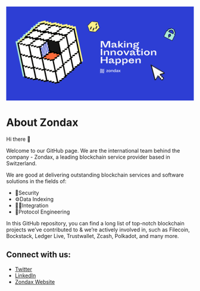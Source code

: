 
![zondax](assets/zondax_new.png)

# About Zondax

Hi there 👋

Welcome to our GitHub page. We are the international team behind the company - Zondax, a leading blockchain service provider based in Switzerland. 

We are good at delivering outstanding blockchain services and software solutions in the fields of:

- 🔐Security
- ⚙️Data Indexing
- 👩‍💻Integration
- 🚀Protocol Engineering

In this GitHub repository, you can find a long list of top-notch blockchain projects we’ve contributed to & we’re actively involved in, such as Filecoin, Bockstack, Ledger Live, Trustwallet, Zcash, Polkadot, and many more. 


## Connect with us: 
- [Twitter](https://twitter.com/_zondax_)
- [LinkedIn](https://www.linkedin.com/company/zondax/)
- [Zondax Website](zondax.ch)



